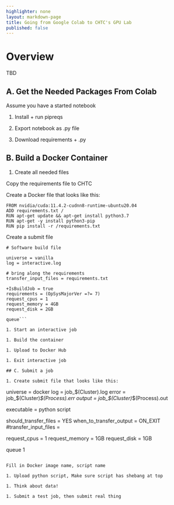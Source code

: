 ```yaml
---
highlighter: none
layout: markdown-page
title: Going from Google Colab to CHTC's GPU Lab
published: false
---
```


# Overview

TBD


## A. Get the Needed Packages From Colab

Assume you have a started notebook

1. Install + run pipreqs

1. Export notebook as .py file

1. Download requirements + .py

## B. Build a Docker Container

1. Create all needed files

Copy the requirements file to CHTC

Create a Docker file that looks like this:

```
FROM nvidia/cuda:11.4.2-cudnn8-runtime-ubuntu20.04
ADD requirements.txt /
RUN apt-get update && apt-get install python3.7
RUN apt-get -y install python3-pip
RUN pip install -r /requirements.txt
```

Create a submit file

```
# Software build file

universe = vanilla
log = interactive.log

# bring along the requirements
transfer_input_files = requirements.txt

+IsBuildJob = true
requirements = (OpSysMajorVer =?= 7)
request_cpus = 1
request_memory = 4GB
request_disk = 2GB

queue```

1. Start an interactive job

1. Build the container

1. Upload to Docker Hub

1. Exit interactive job

## C. Submit a job

1. Create submit file that looks like this: 

```
universe = docker
log = job_$(Cluster).log
error = job_$(Cluster)_$(Process).err
output = job_$(Cluster)_$(Process).out

executable = python script

should_transfer_files = YES
when_to_transfer_output = ON_EXIT
#transfer_input_files = 

request_cpus = 1
request_memory = 1GB
request_disk = 1GB

queue 1
```

Fill in Docker image name, script name

1. Upload python script, Make sure script has shebang at top

1. Think about data! 

1. Submit a test job, then submit real thing

